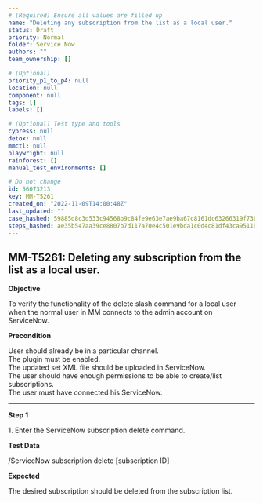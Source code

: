 ```yaml
---
# (Required) Ensure all values are filled up
name: "Deleting any subscription from the list as a local user."
status: Draft
priority: Normal
folder: Service Now
authors: ""
team_ownership: []

# (Optional)
priority_p1_to_p4: null
location: null
component: null
tags: []
labels: []

# (Optional) Test type and tools
cypress: null
detox: null
mmctl: null
playwright: null
rainforest: []
manual_test_environments: []

# Do not change
id: 56073213
key: MM-T5261
created_on: "2022-11-09T14:00:48Z"
last_updated: ""
case_hashed: 59885d8c3d533c94568b9c84fe9e63e7ae9ba67c8161dc63266319f73bf59f59e5c1679894ded01c7b993c4f0f2b3e29
steps_hashed: ae35b547aa39ce8807b7d117a70e4c501e9bda1c0d4c81df43ca95118b293f7a9cd6a6599cbaed46bf844588abd7cfd5
---
```


<!-- (Auto-generated) Based on frontmatter's "key" and "name" -->

## MM-T5261: Deleting any subscription from the list as a local user.

**Objective**

To verify the functionality of the delete slash command for a local user when the normal user in MM connects to the admin account on ServiceNow.

**Precondition**

User should already be in a particular channel.\
The plugin must be enabled.\
The updated set XML file should be uploaded in ServiceNow.\
The user should have enough permissions to be able to create/list subscriptions.\
The user must have connected his ServiceNow.

---

**Step 1**

1\. Enter the ServiceNow subscription delete command.

**Test Data**

/ServiceNow subscription delete \[subscription ID]

**Expected**

The desired subscription should be deleted from the subscription list.
